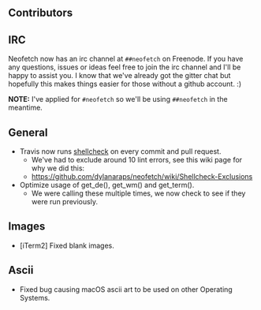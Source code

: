 ## Contributors


## IRC

Neofetch now has an irc channel at `##neofetch` on Freenode. If you have any questions, issues or ideas feel free to join the irc channel and I'll be happy to assist you. I know that we've already got the gitter chat but hopefully this makes things easier for those without a github account. :)

**NOTE:** I've applied for `#neofetch` so we'll be using `##neofetch` in the meantime.

## General

- Travis now runs [shellcheck](https://github.com/koalaman/shellcheck) on every commit and pull request.
    - We've had to exclude around 10 lint errors, see this wiki page for why we did this:
    - https://github.com/dylanaraps/neofetch/wiki/Shellcheck-Exclusions
- Optimize usage of get_de(), get_wm() and get_term().
    - We were calling these multiple times, we now check to see if they were run previously.


## Images

- [iTerm2] Fixed blank images.

## Ascii

- Fixed bug causing macOS ascii art to be used on other Operating Systems.
